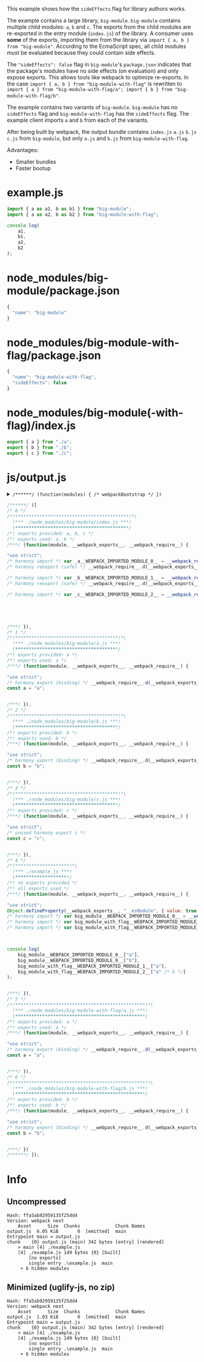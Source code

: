 This example shows how the `sideEffects` flag for library authors works.

The example contains a large library, `big-module`. `big-module` contains multiple child modules: `a`, `b` and `c`. The exports from the child modules are re-exported in the entry module (`index.js`) of the library. A consumer uses **some** of the exports, importing them from the library via `import { a, b } from "big-module"`. According to the EcmaScript spec, all child modules _must_ be evaluated because they could contain side effects.

The `"sideEffects": false` flag in `big-module`'s `package.json` indicates that the package's modules have no side effects (on evaluation) and only expose exports. This allows tools like webpack to optimize re-exports. In the case `import { a, b } from "big-module-with-flag"` is rewritten to `import { a } from "big-module-with-flag/a"; import { b } from "big-module-with-flag/b"`.

The example contains two variants of `big-module`. `big-module` has no `sideEffects` flag and `big-module-with-flag` has the `sideEffects` flag. The example client imports `a` and `b` from each of the variants.

After being built by webpack, the output bundle contains `index.js` `a.js` `b.js` `c.js` from `big-module`, but only `a.js` and `b.js` from `big-module-with-flag`.

Advantages:

* Smaller bundles
* Faster bootup

# example.js

``` javascript
import { a as a1, b as b1 } from "big-module";
import { a as a2, b as b2 } from "big-module-with-flag";

console.log(
	a1,
	b1,
	a2,
	b2
);
```

# node_modules/big-module/package.json

``` javascript
{
  "name": "big-module"
}
```

# node_modules/big-module-with-flag/package.json

``` javascript
{
  "name": "big-module-with-flag",
  "sideEffects": false
}
```

# node_modules/big-module(-with-flag)/index.js

``` javascript
export { a } from "./a";
export { b } from "./b";
export { c } from "./c";
```

# js/output.js

<details><summary><code>/******/ (function(modules) { /* webpackBootstrap */ })</code></summary>

``` javascript
/******/ (function(modules) { // webpackBootstrap
/******/ 	// The module cache
/******/ 	var installedModules = {};
/******/
/******/ 	// The require function
/******/ 	function __webpack_require__(moduleId) {
/******/
/******/ 		// Check if module is in cache
/******/ 		if(installedModules[moduleId]) {
/******/ 			return installedModules[moduleId].exports;
/******/ 		}
/******/ 		// Create a new module (and put it into the cache)
/******/ 		var module = installedModules[moduleId] = {
/******/ 			i: moduleId,
/******/ 			l: false,
/******/ 			exports: {}
/******/ 		};
/******/
/******/ 		// Execute the module function
/******/ 		modules[moduleId].call(module.exports, module, module.exports, __webpack_require__);
/******/
/******/ 		// Flag the module as loaded
/******/ 		module.l = true;
/******/
/******/ 		// Return the exports of the module
/******/ 		return module.exports;
/******/ 	}
/******/
/******/
/******/ 	// expose the modules object (__webpack_modules__)
/******/ 	__webpack_require__.m = modules;
/******/
/******/ 	// expose the module cache
/******/ 	__webpack_require__.c = installedModules;
/******/
/******/ 	// define getter function for harmony exports
/******/ 	__webpack_require__.d = function(exports, name, getter) {
/******/ 		if(!__webpack_require__.o(exports, name)) {
/******/ 			Object.defineProperty(exports, name, {
/******/ 				configurable: false,
/******/ 				enumerable: true,
/******/ 				get: getter
/******/ 			});
/******/ 		}
/******/ 	};
/******/
/******/ 	// getDefaultExport function for compatibility with non-harmony modules
/******/ 	__webpack_require__.n = function(module) {
/******/ 		var getter = module && module.__esModule ?
/******/ 			function getDefault() { return module['default']; } :
/******/ 			function getModuleExports() { return module; };
/******/ 		__webpack_require__.d(getter, 'a', getter);
/******/ 		return getter;
/******/ 	};
/******/
/******/ 	// Object.prototype.hasOwnProperty.call
/******/ 	__webpack_require__.o = function(object, property) { return Object.prototype.hasOwnProperty.call(object, property); };
/******/
/******/ 	// __webpack_public_path__
/******/ 	__webpack_require__.p = "js/";
/******/
/******/ 	// Load entry module and return exports
/******/ 	return __webpack_require__(__webpack_require__.s = 4);
/******/ })
/************************************************************************/
```

</details>

``` javascript
/******/ ([
/* 0 */
/*!******************************************!*\
  !*** ./node_modules/big-module/index.js ***!
  \******************************************/
/*! exports provided: a, b, c */
/*! exports used: a, b */
/***/ (function(module, __webpack_exports__, __webpack_require__) {

"use strict";
/* harmony import */ var _a__WEBPACK_IMPORTED_MODULE_0__ = __webpack_require__(/*! ./a */1);
/* harmony reexport (safe) */ __webpack_require__.d(__webpack_exports__, "a", function() { return _a__WEBPACK_IMPORTED_MODULE_0__["a"]; });

/* harmony import */ var _b__WEBPACK_IMPORTED_MODULE_1__ = __webpack_require__(/*! ./b */2);
/* harmony reexport (safe) */ __webpack_require__.d(__webpack_exports__, "b", function() { return _b__WEBPACK_IMPORTED_MODULE_1__["a"]; });

/* harmony import */ var _c__WEBPACK_IMPORTED_MODULE_2__ = __webpack_require__(/*! ./c */3);





/***/ }),
/* 1 */
/*!**************************************!*\
  !*** ./node_modules/big-module/a.js ***!
  \**************************************/
/*! exports provided: a */
/*! exports used: a */
/***/ (function(module, __webpack_exports__, __webpack_require__) {

"use strict";
/* harmony export (binding) */ __webpack_require__.d(__webpack_exports__, "a", function() { return a; });
const a = "a";


/***/ }),
/* 2 */
/*!**************************************!*\
  !*** ./node_modules/big-module/b.js ***!
  \**************************************/
/*! exports provided: b */
/*! exports used: b */
/***/ (function(module, __webpack_exports__, __webpack_require__) {

"use strict";
/* harmony export (binding) */ __webpack_require__.d(__webpack_exports__, "a", function() { return b; });
const b = "b";


/***/ }),
/* 3 */
/*!**************************************!*\
  !*** ./node_modules/big-module/c.js ***!
  \**************************************/
/*! exports provided: c */
/***/ (function(module, __webpack_exports__, __webpack_require__) {

"use strict";
/* unused harmony export c */
const c = "c";


/***/ }),
/* 4 */
/*!********************!*\
  !*** ./example.js ***!
  \********************/
/*! no exports provided */
/*! all exports used */
/***/ (function(module, __webpack_exports__, __webpack_require__) {

"use strict";
Object.defineProperty(__webpack_exports__, "__esModule", { value: true });
/* harmony import */ var big_module__WEBPACK_IMPORTED_MODULE_0__ = __webpack_require__(/*! big-module */0);
/* harmony import */ var big_module_with_flag__WEBPACK_IMPORTED_MODULE_1__ = __webpack_require__(/*! big-module-with-flag */5);
/* harmony import */ var big_module_with_flag__WEBPACK_IMPORTED_MODULE_2__ = __webpack_require__(/*! big-module-with-flag */6);



console.log(
	big_module__WEBPACK_IMPORTED_MODULE_0__["a"],
	big_module__WEBPACK_IMPORTED_MODULE_0__["b"],
	big_module_with_flag__WEBPACK_IMPORTED_MODULE_1__["a"],
	big_module_with_flag__WEBPACK_IMPORTED_MODULE_2__["a" /* b */]
);


/***/ }),
/* 5 */
/*!************************************************!*\
  !*** ./node_modules/big-module-with-flag/a.js ***!
  \************************************************/
/*! exports provided: a */
/*! exports used: a */
/***/ (function(module, __webpack_exports__, __webpack_require__) {

"use strict";
/* harmony export (binding) */ __webpack_require__.d(__webpack_exports__, "a", function() { return a; });
const a = "a";


/***/ }),
/* 6 */
/*!************************************************!*\
  !*** ./node_modules/big-module-with-flag/b.js ***!
  \************************************************/
/*! exports provided: b */
/*! exports used: b */
/***/ (function(module, __webpack_exports__, __webpack_require__) {

"use strict";
/* harmony export (binding) */ __webpack_require__.d(__webpack_exports__, "a", function() { return b; });
const b = "b";


/***/ })
/******/ ]);
```

# Info

## Uncompressed

```
Hash: ffa5ab92959135f25dd4
Version: webpack next
    Asset      Size  Chunks             Chunk Names
output.js  6.05 KiB       0  [emitted]  main
Entrypoint main = output.js
chunk    {0} output.js (main) 342 bytes [entry] [rendered]
    > main [4] ./example.js 
    [4] ./example.js 149 bytes {0} [built]
        [no exports]
        single entry .\example.js  main
     + 6 hidden modules
```

## Minimized (uglify-js, no zip)

```
Hash: ffa5ab92959135f25dd4
Version: webpack next
    Asset      Size  Chunks             Chunk Names
output.js  1.03 KiB       0  [emitted]  main
Entrypoint main = output.js
chunk    {0} output.js (main) 342 bytes [entry] [rendered]
    > main [4] ./example.js 
    [4] ./example.js 149 bytes {0} [built]
        [no exports]
        single entry .\example.js  main
     + 6 hidden modules
```

